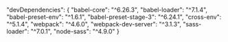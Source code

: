 
    
"devDependencies": {
    "babel-core": "^6.26.3",
    "babel-loader": "^7.1.4",
    "babel-preset-env": "^1.6.1",
    "babel-preset-stage-3": "^6.24.1",
    "cross-env": "^5.1.4",
    "webpack": "^4.6.0",
    "webpack-dev-server": "^3.1.3",
    "sass-loader": "^7.0.1",
    "node-sass": "^4.9.0"
}
